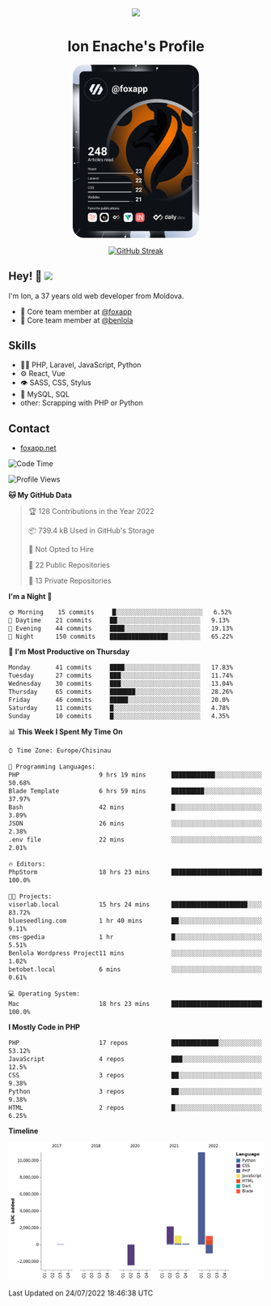 <div id="header" align="center">
  <img src="https://media.giphy.com/media/M9gbBd9nbDrOTu1Mqx/giphy.gif" width="100"/>
	<h1>Ion Enache's Profile</h1>
</div>
<div align="center">
	<a href="https://app.daily.dev/foxapp"><img src="https://github.com/foxapp/foxapp/blob/master/devcard.svg" width="250" alt="Ion Enache's Dev Card"/></a>
</div>


<div align="center">
	
[![GitHub Streak](http://github-readme-streak-stats.herokuapp.com?user=foxapp&hide_border=true&date_format=M%20j%5B%2C%20Y%5D)](https://git.io/streak-stats)
	
</div>


## Hey! 👋 <img src="https://media.giphy.com/media/hvRJCLFzcasrR4ia7z/giphy.gif" width="30px"/>
I'm Ion, a 37 years old web developer from Moldova.


- 👥 Core team member at [@foxapp](https://github.com/foxapp)
- 👥 Core team member at [@benlola](https://github.com/benlola)

## Skills
- 👨‍💻 PHP, Laravel, JavaScript, Python
- ⚙️ React, Vue
- 👁️ SASS, CSS, Stylus
- 💽 MySQL, SQL
- other: Scrapping with PHP or Python

## Contact
- [foxapp.net](https://www.foxapp.net)

<!--START_SECTION:waka-->
![Code Time](http://img.shields.io/badge/Code%20Time-816%20hrs%2040%20mins-blue)

![Profile Views](http://img.shields.io/badge/Profile%20Views-0-blue)

**🐱 My GitHub Data** 

> 🏆 128 Contributions in the Year 2022
 > 
> 📦 739.4 kB Used in GitHub's Storage 
 > 
> 🚫 Not Opted to Hire
 > 
> 📜 22 Public Repositories 
 > 
> 🔑 13 Private Repositories  
 > 
**I'm a Night 🦉** 

```text
🌞 Morning    15 commits     █░░░░░░░░░░░░░░░░░░░░░░░░   6.52% 
🌆 Daytime    21 commits     ██░░░░░░░░░░░░░░░░░░░░░░░   9.13% 
🌃 Evening    44 commits     ████░░░░░░░░░░░░░░░░░░░░░   19.13% 
🌙 Night      150 commits    ████████████████░░░░░░░░░   65.22%

```
📅 **I'm Most Productive on Thursday** 

```text
Monday       41 commits     ████░░░░░░░░░░░░░░░░░░░░░   17.83% 
Tuesday      27 commits     ███░░░░░░░░░░░░░░░░░░░░░░   11.74% 
Wednesday    30 commits     ███░░░░░░░░░░░░░░░░░░░░░░   13.04% 
Thursday     65 commits     ███████░░░░░░░░░░░░░░░░░░   28.26% 
Friday       46 commits     █████░░░░░░░░░░░░░░░░░░░░   20.0% 
Saturday     11 commits     █░░░░░░░░░░░░░░░░░░░░░░░░   4.78% 
Sunday       10 commits     █░░░░░░░░░░░░░░░░░░░░░░░░   4.35%

```


📊 **This Week I Spent My Time On** 

```text
⌚︎ Time Zone: Europe/Chisinau

💬 Programming Languages: 
PHP                      9 hrs 19 mins       ████████████░░░░░░░░░░░░░   50.68% 
Blade Template           6 hrs 59 mins       █████████░░░░░░░░░░░░░░░░   37.97% 
Bash                     42 mins             █░░░░░░░░░░░░░░░░░░░░░░░░   3.89% 
JSON                     26 mins             ░░░░░░░░░░░░░░░░░░░░░░░░░   2.38% 
.env file                22 mins             ░░░░░░░░░░░░░░░░░░░░░░░░░   2.01%

🔥 Editors: 
PhpStorm                 18 hrs 23 mins      █████████████████████████   100.0%

🐱‍💻 Projects: 
viserlab.local           15 hrs 24 mins      █████████████████████░░░░   83.72% 
blueseedling.com         1 hr 40 mins        ██░░░░░░░░░░░░░░░░░░░░░░░   9.11% 
cms-gpedia               1 hr                █░░░░░░░░░░░░░░░░░░░░░░░░   5.51% 
Benlola Wordpress Project11 mins             ░░░░░░░░░░░░░░░░░░░░░░░░░   1.02% 
betobet.local            6 mins              ░░░░░░░░░░░░░░░░░░░░░░░░░   0.61%

💻 Operating System: 
Mac                      18 hrs 23 mins      █████████████████████████   100.0%

```

**I Mostly Code in PHP** 

```text
PHP                      17 repos            █████████████░░░░░░░░░░░░   53.12% 
JavaScript               4 repos             ███░░░░░░░░░░░░░░░░░░░░░░   12.5% 
CSS                      3 repos             ██░░░░░░░░░░░░░░░░░░░░░░░   9.38% 
Python                   3 repos             ██░░░░░░░░░░░░░░░░░░░░░░░   9.38% 
HTML                     2 repos             █░░░░░░░░░░░░░░░░░░░░░░░░   6.25%

```


**Timeline**

![Chart not found](https://raw.githubusercontent.com/foxapp/foxapp/master/charts/bar_graph.png) 


 Last Updated on 24/07/2022 18:46:38 UTC
<!--END_SECTION:waka-->
